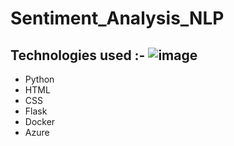 # Sentiment_Analysis_NLP

## Technologies used :- ![image](https://user-images.githubusercontent.com/59816515/116692904-bcc62900-a9da-11eb-8035-6625c70f7ef7.png)

- Python
- HTML
- CSS
- Flask
- Docker
- Azure
